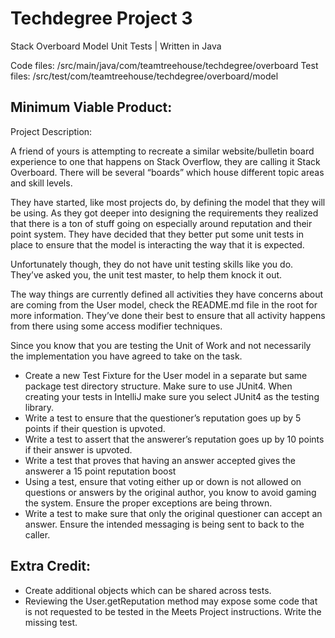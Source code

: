 # Techdegree Project 3

Stack Overboard Model Unit Tests | Written in Java

Code files: /src/main/java/com/teamtreehouse/techdegree/overboard
Test files: /src/test/com/teamtreehouse/techdegree/overboard/model

## Minimum Viable Product:
Project Description:

A friend of yours is attempting to recreate a similar website/bulletin board experience to one that happens on Stack Overflow, they are calling it Stack Overboard. There will be several “boards” which house different topic areas and skill levels.


They have started, like most projects do, by defining the model that they will be using. As they got deeper into designing the requirements they realized that there is a ton of stuff going on especially around reputation and their point system. They have decided that they better put some unit tests in place to ensure that the model is interacting the way that it is expected.


Unfortunately though, they do not have unit testing skills like you do. They’ve asked you, the unit test master, to help them knock it out.


The way things are currently defined all activities they have concerns about are coming from the User model, check the README.md file in the root for more information. They’ve done their best to ensure that all activity happens from there using some access modifier techniques.


Since you know that you are testing the Unit of Work and not necessarily the implementation you have agreed to take on the task. 


- Create a new Test Fixture for the User model in a separate but same package test directory structure. Make sure to use JUnit4. When creating your tests in IntelliJ make sure you select JUnit4 as the testing library.
- Write a test to ensure that the questioner’s reputation goes up by 5 points if their question is upvoted.
- Write a test to assert that the answerer’s reputation goes up by 10 points if their answer is upvoted.
- Write a test that proves that having an answer accepted gives the answerer a 15 point reputation boost
- Using a test, ensure that voting either up or down is not allowed on questions or answers by the original author, you know to avoid gaming the system. Ensure the proper exceptions are being thrown.
- Write a test to make sure that only the original questioner can accept an answer. Ensure the intended messaging is being sent to back to the caller.


## Extra Credit:
- Create additional objects which can be shared across tests.
- Reviewing the User.getReputation method may expose some code that is not requested to be tested in the Meets Project instructions. Write the missing test.
